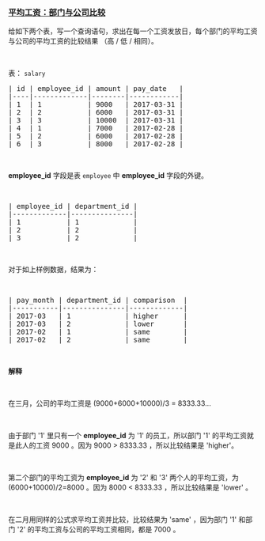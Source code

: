 ### [平均工资：部门与公司比较](https://leetcode-cn.com/problems/average-salary-departments-vs-company)

<p>给如下两个表，写一个查询语句，求出在每一个工资发放日，每个部门的平均工资与公司的平均工资的比较结果 （高 / 低 / 相同）。</p>

<p>&nbsp;</p>

<p>表：&nbsp;<code>salary</code></p>

<pre>| id | employee_id | amount | pay_date   |
|----|-------------|--------|------------|
| 1  | 1           | 9000   | 2017-03-31 |
| 2  | 2           | 6000   | 2017-03-31 |
| 3  | 3           | 10000  | 2017-03-31 |
| 4  | 1           | 7000   | 2017-02-28 |
| 5  | 2           | 6000   | 2017-02-28 |
| 6  | 3           | 8000   | 2017-02-28 |
</pre>

<p>&nbsp;</p>

<p><strong>employee_id</strong>&nbsp;字段是表&nbsp;<code>employee</code>&nbsp;中&nbsp;<strong>employee_id</strong>&nbsp;字段的外键。</p>

<p>&nbsp;</p>

<pre>| employee_id | department_id |
|-------------|---------------|
| 1           | 1             |
| 2           | 2             |
| 3           | 2             |
</pre>

<p>&nbsp;</p>

<p>对于如上样例数据，结果为：</p>

<p>&nbsp;</p>

<pre>| pay_month | department_id | comparison  |
|-----------|---------------|-------------|
| 2017-03   | 1             | higher      |
| 2017-03   | 2             | lower       |
| 2017-02   | 1             | same        |
| 2017-02   | 2             | same        |
</pre>

<p>&nbsp;</p>

<p><strong>解释</strong></p>

<p>&nbsp;</p>

<p>在三月，公司的平均工资是 (9000+6000+10000)/3 = 8333.33...</p>

<p>&nbsp;</p>

<p>由于部门 &#39;1&#39; 里只有一个 <strong>employee_id</strong>&nbsp;为 &#39;1&#39; 的员工，所以部门 &#39;1&#39; 的平均工资就是此人的工资&nbsp;9000 。因为 9000 &gt; 8333.33 ，所以比较结果是 &#39;higher&#39;。</p>

<p>&nbsp;</p>

<p>第二个部门的平均工资为&nbsp;<strong>employee_id</strong>&nbsp;为 &#39;2&#39; 和 &#39;3&#39; 两个人的平均工资，为 (6000+10000)/2=8000 。因为 8000 &lt; 8333.33 ，所以比较结果是 &#39;lower&#39; 。</p>

<p>&nbsp;</p>

<p>在二月用同样的公式求平均工资并比较，比较结果为 &#39;same&#39; ，因为部门 &#39;1&#39; 和部门 &#39;2&#39; 的平均工资与公司的平均工资相同，都是 7000 。</p>

<p>&nbsp;</p>
